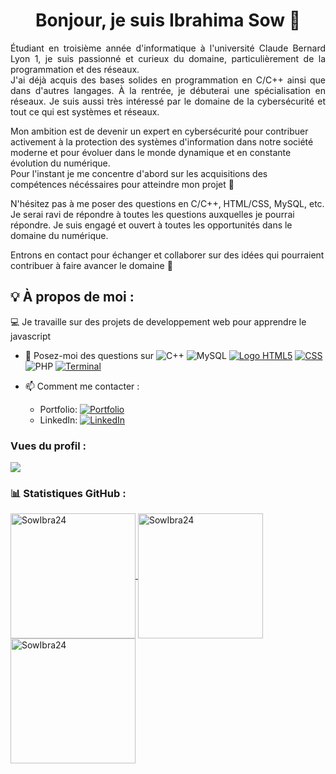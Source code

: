 <!--## Salut à tous 👋, je suis Ibrahima Sow
**SowIbra24/SowIbra24** is a ✨ _special_ ✨ repository because its `README.md` (this file) appears on your GitHub profile.

Here are some ideas to get you started:

- 🔭 I’m currently working on ...
- 🌱 I’m currently learning ...
- 👯 I’m looking to collaborate on ...
- 🤔 I’m looking for help with ...
- 💬 Ask me about ...
- 📫 How to reach me: ...
- 😄 Pronouns: ...
- ⚡ Fun fact: ...
-->

<!DOCTYPE html>
<html lang="fr">
<head>
<meta charset="UTF-8">
<meta name="viewport" content="width=device-width, initial-scale=1.0">
</head>

<body>

  <div align="center">
  <h1>Bonjour, je suis Ibrahima Sow 👋</h1>
    </div>

  <p style="text-align: justify;">
  Étudiant en troisième année d'informatique à l'université Claude Bernard Lyon 1, je suis passionné et curieux du domaine, particulièrement de la programmation et des réseaux. </br> J'ai déjà acquis des bases solides en programmation en C/C++ ainsi que dans d'autres langages. À la rentrée, je débuterai une spécialisation en réseaux. Je suis aussi très intéressé par le domaine de la cybersécurité et tout ce qui est systèmes et réseaux.
  </p>

  <p> Mon ambition est de devenir un expert en cybersécurité pour contribuer activement à la protection des systèmes d'information dans notre société moderne et pour évoluer dans le monde dynamique et en constante évolution du numérique. 
  </br> Pour l'instant je me concentre d'abord sur les acquisitions des compétences nécéssaires pour atteindre mon projet 🙂 </p>

  <p>
  N'hésitez pas à me poser des questions en C/C++, HTML/CSS, MySQL, etc. Je serai ravi de répondre à toutes les questions auxquelles je pourrai répondre. Je suis engagé et ouvert à toutes les opportunités dans le domaine du numérique.
  </p>

  <p>
  Entrons en contact pour échanger et collaborer sur des idées qui pourraient contribuer à faire avancer le domaine 🤝
  </p>

  ## 💡 À propos de moi :
  💻 Je travaille sur des projets de developpement web pour apprendre le javascript</br>

  - 💬 Posez-moi des questions sur ![C++](https://img.shields.io/badge/c%2B%2B-%2300599C.svg?style=for-the-badge&logo=c%2B%2B&logoColor=white) ![MySQL](https://img.shields.io/badge/mysql-%2300f.svg?style=for-the-badge&logo=mysql&logoColor=white)
  [![Logo HTML5](https://img.shields.io/badge/-HTML5-E34F26?style=flat&logo=html5&logoColor=white)](https://developer.mozilla.org/en-US/docs/Web/HTML) [![CSS](https://img.shields.io/badge/-CSS3-1572B6?style=flat&logo=css3&logoColor=white)](https://developer.mozilla.org/en-US/docs/Web/CSS) ![PHP](https://img.shields.io/badge/php-%23777BB4.svg?style=for-the-badge&logo=php&logoColor=white) [![Terminal](https://img.shields.io/badge/-Terminal-4EAA25?style=flat&logo=linux&logoColor=white)](https://en.wikipedia.org/wiki/Command-line_interface)

 
  - 📫 Comment me contacter :
    - Portfolio: [![Portfolio](https://img.shields.io/badge/Portfolio-%2312100E.svg?style=flat-square&logo=github&logoColor=white)](https://sowibra24.github.io/portfolio/)
    - LinkedIn: [![LinkedIn](https://img.shields.io/badge/LinkedIn-%230077B5.svg?style=flat-square&logo=linkedin&logoColor=white)](https://www.linkedin.com/in/ibrahima-sow-4788562b3/)

  ### Vues du profil :
  ![](https://komarev.com/ghpvc/?username=SowIbra24&label=PROFILE+VIEWS)

  ### 📊 Statistiques GitHub :
  <a href="https://github.com/SowIbra24">
    <img height=200 align="center" src="https://github-readme-stats.vercel.app/api?username=SowIbra24&show_icons=true&locale=en&count_private=true&theme=dark" alt="SowIbra24" />
  </a>
  <a href="https://github.com/SowIbra24">
    <img height=200 align="center" src="https://github-readme-stats.vercel.app/api/top-langs?username=SowIbra24&layout=pie&langs_count=10&card_width=320&theme=dark" alt="SowIbra24" />
  </a>
  <a href="https://github.com/SowIbra24">
    <img height="200" src="https://github-readme-streak-stats.herokuapp.com/?user=SowIbra24&theme=dark" alt="SowIbra24" />
  </a>


</body>
</html>
